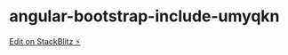 # angular-bootstrap-include-umyqkn

[Edit on StackBlitz ⚡️](https://stackblitz.com/edit/angular-bootstrap-include-umyqkn)